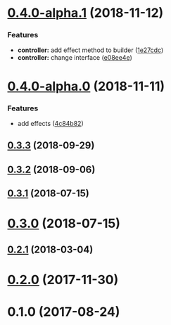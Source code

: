 <a name="0.4.0-alpha.1"></a>
# [0.4.0-alpha.1](https://github.com/megazazik/encaps/compare/v0.4.0-alpha.0...v0.4.0-alpha.1) (2018-11-12)


### Features

* **controller:** add effect method to builder ([1e27cdc](https://github.com/megazazik/encaps/commit/1e27cdc))
* **controller:** change interface ([e08ee4e](https://github.com/megazazik/encaps/commit/e08ee4e))



<a name="0.4.0-alpha.0"></a>
# [0.4.0-alpha.0](https://github.com/megazazik/encaps/compare/v0.3.3...v0.4.0-alpha.0) (2018-11-11)


### Features

* add effects ([4c84b82](https://github.com/megazazik/encaps/commit/4c84b82))



<a name="0.3.3"></a>
## [0.3.3](https://github.com/megazazik/encaps/compare/v0.3.2...v0.3.3) (2018-09-29)



<a name="0.3.2"></a>
## [0.3.2](https://github.com/megazazik/encaps/compare/v0.3.1...v0.3.2) (2018-09-06)



<a name="0.3.1"></a>
## [0.3.1](https://github.com/megazazik/encaps/compare/v0.3.0...v0.3.1) (2018-07-15)



<a name="0.3.0"></a>
# [0.3.0](https://github.com/megazazik/encaps/compare/v0.2.1...v0.3.0) (2018-07-15)



<a name="0.2.1"></a>
## [0.2.1](https://github.com/megazazik/encaps/compare/v0.2.0...v0.2.1) (2018-03-04)



<a name="0.2.0"></a>
# [0.2.0](https://github.com/megazazik/encaps/compare/v0.1.0...v0.2.0) (2017-11-30)



<a name="0.1.0"></a>
# 0.1.0 (2017-08-24)



